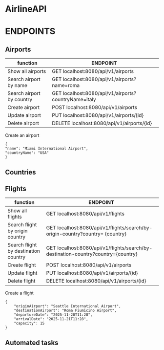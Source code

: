 # AirlineAPI


# ENDPOINTS
## Airports

| function                  | ENDPOINT                                             |
|---------------------------|------------------------------------------------------|
| Show all airports         | GET localhost:8080/api/v1/airports                   |
| Search airport by name    | GET localhost:8080/api/v1/airports?name=roma         |
| Search airport by country | GET localhost:8080/api/v1/airports?countryName=italy |  
| Create airport            | POST localhost:8080/api/v1/airports                  |  
| Update airport            | PUT localhost:8080/api/v1/airports/{id}              |  
| Delete airport            | DELETE localhost:8080/api/v1/airports/{id}           |  

Create an airport
```
{
"name": "Miami International Airport",
"countryName": "USA"
}

```
## Countries



## Flights

| function                             | ENDPOINT                                                                          |
|--------------------------------------|-----------------------------------------------------------------------------------|
| Show all flights                     | GET localhost:8080/api/v1/flights                                                 |
| Search flight by origin country      | GET localhost:8080/api/v1/flights/search/by-origin-country?country= {country}     |
| Search flight by destination country | GET localhost:8080/api/v1/flights/search/by-destination-country?country={country} |  
| Create flight                        | POST localhost:8080/api/v1/airports                                               |  
| Update flight                        | PUT localhost:8080/api/v1/airports/{id}                                           |  
| Delete flight                        | DELETE localhost:8080/api/v1/airports/{id}                                        | 

Create a flight
```
{
    "originAirport": "Seattle International Airport",
    "destinationAirport": "Roma Fiumicino Airport",
    "departureDate": "2025-11-20T11:28",
    "arrivalDate": "2025-11-21T11:28",
    "capacity": 15
}
```

## Automated tasks